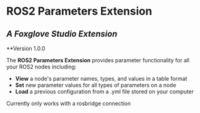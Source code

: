 # ROS2 Parameters Extension

## _A Foxglove Studio Extension_

**Version 1.0.0

The **ROS2 Parameters Extension** provides parameter functionality for all your ROS2 nodes including: 

- **View** a node's parameter names, types, and values in a table format
- **Set** new parameter values for all types of parameters on a node
- **Load** a previous configuration from a .yml file stored on your computer

Currently only works with a rosbridge connection
